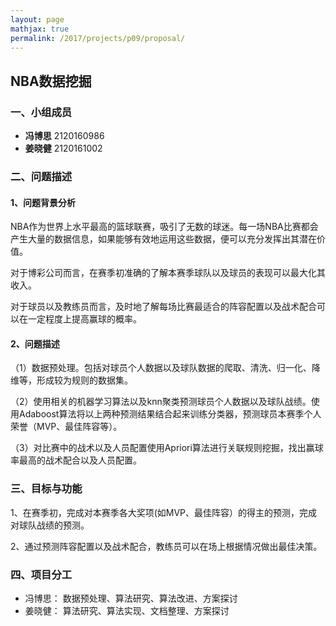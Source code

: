 ```yaml
---
layout: page
mathjax: true
permalink: /2017/projects/p09/proposal/
---
```


## NBA数据挖掘

### 一、小组成员

- **冯博思** 2120160986
- **姜晓健** 2120161002



### 二、问题描述

#### 1、问题背景分析

NBA作为世界上水平最高的篮球联赛，吸引了无数的球迷。每一场NBA比赛都会产生大量的数据信息，如果能够有效地运用这些数据，便可以充分发挥出其潜在价值。

对于博彩公司而言，在赛季初准确的了解本赛季球队以及球员的表现可以最大化其收入。

对于球员以及教练员而言，及时地了解每场比赛最适合的阵容配置以及战术配合可以在一定程度上提高赢球的概率。

#### 2、问题描述

（1）数据预处理。包括对球员个人数据以及球队数据的爬取、清洗、归一化、降维等，形成较为规则的数据集。

（2）使用相关的机器学习算法以及knn聚类预测球员个人数据以及球队战绩。使用Adaboost算法将以上两种预测结果结合起来训练分类器，预测球员本赛季个人荣誉（MVP、最佳阵容等）。

（3）对比赛中的战术以及人员配置使用Apriori算法进行关联规则挖掘，找出赢球率最高的战术配合以及人员配置。

### 三、目标与功能

1、在赛季初，完成对本赛季各大奖项(如MVP、最佳阵容）的得主的预测，完成对球队战绩的预测。

2、通过预测阵容配置以及战术配合，教练员可以在场上根据情况做出最佳决策。

### 四、项目分工

- 冯博思： 数据预处理、算法研究、算法改进、方案探讨
- 姜晓健： 算法研究、算法实现、文档整理、方案探讨

